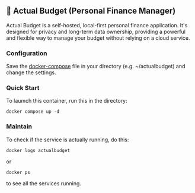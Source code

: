 ## 📁 Actual Budget (Personal Finance Manager)

Actual Budget is a self-hosted, local-first personal finance application. It's designed for privacy and long-term data ownership, providing a powerful and flexible way to manage your budget without relying on a cloud service.

### Configuration
Save the [docker-compose](./docker-compose.yml) file in your directory (e.g. ~/actualbudget) and change the settings.

### Quick Start
To laumch this container, run this in the directory:
```
docker compose up -d
```

### Maintain
To check if the service is actually running, do this:
```
docker logs actualbudget
````
or
```
docker ps
````
to see all the services running.
